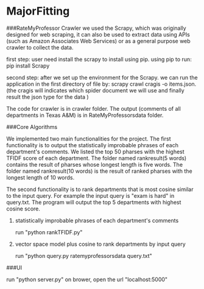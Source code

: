# MajorFitting

###RateMyProfessor Crawler
we used the Scrapy, which was originally designed for web scraping, it can also be used to extract data using APIs (such as Amazon Associates Web Services) or as a general purpose web crawler to collect the data.

first step:
user need install the scrapy to install using pip. using pip to run:
pip install Scrapy 

second step:
after we set up the environment for the Scrapy. we can run the application in the first directory of file by:
scrapy crawl cragis -o items.json. (the cragis will indicates which spider document we will use and finally result the json type for the data )

The code for crawler is in crawler folder. The output (comments of all departments in Texas A&M) is in RateMyProfessorsdata folder.

###Core Algorithms

We implemented two main functionalities for the project. The first functionality is to output the statistically improbable phrases of each department's comments. We listed the top 50 pharses with the highest TFIDF score of each department. The folder named rankresult(5 words) contains the result of pharses whose longest length is five words. The folder named rankresult(10 words) is the result of ranked pharses with the longest length of 10 words. 

The second functionality is to rank departments that is most cosine similar to the input query. For example the input query is "exam is hard" in query.txt. The program will output the top 5 departments with highest cosine score.

1. statistically improbable phrases of each department's comments

   run "python rankTFIDF.py"
   
2. vector space model plus cosine to rank departments by input query

   run "python query.py ratemyprofessorsdata query.txt"
   
###UI
   
   run "python server.py"
   on brower, open the url "localhost:5000"
